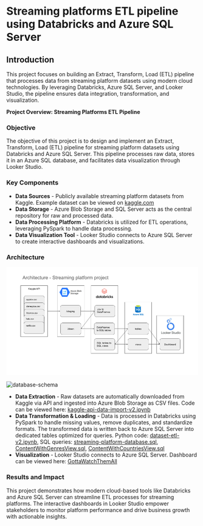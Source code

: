 # Streaming platforms ETL pipeline using Databricks and Azure SQL Server

## Introduction
This project focuses on building an Extract, Transform, Load (ETL) pipeline that processes data from streaming platform datasets using modern cloud technologies. By leveraging Databricks, Azure SQL Server, and Looker Studio, the pipeline ensures  data integration, transformation, and visualization.

**Project Overview: Streaming Platforms ETL Pipeline**

### Objective
The objective of this project is to design and implement an Extract, Transform, Load (ETL) pipeline for streaming platform datasets using Databricks and Azure SQL Server. This pipeline processes raw data, stores it in an Azure SQL database, and facilitates data visualization through Looker Studio.

### Key Components

- **Data Sources** - Publicly available streaming platform datasets from Kaggle. Example dataset can be viewed on [kaggle.com](kaggle.com/datasets/octopusteam/full-apple-tv-dataset)
- **Data Storage** - Azure Blob Storage and SQL Server acts as the central repository for raw and processed data.
- **Data Processing Platform** - Databricks is utilized for ETL operations, leveraging PySpark to handle data processing.
- **Data Visualization Tool** - Looker Studio connects to Azure SQL Server to create interactive dashboards and visualizations.

### Architecture

![project data architecture](streaming-platform-data-architecture.png)

![database-schema](https://github.com/datamannetje/streaming-platforms-databricks-project/blob/main/streaming-platform-database-schema.png)

- **Data Extraction** - Raw datasets are automatically downloaded from Kaggle via API and ingested into Azure Blob Storage as CSV files. Code can be viewed here: [kaggle-api-data-import-v2.ipynb](https://github.com/datamannetje/streaming-platforms-databricks-project/blob/main/kaggle-api-data-import-v2.ipynb)
- **Data Transformation & Loading** - Data is processed in Databricks using PySpark to handle missing values, remove duplicates, and standardize formats. The transformed data is written back to Azure SQL Server into dedicated tables optimized for queries. Python code: [dataset-etl-v2.ipynb](https://github.com/datamannetje/streaming-platforms-databricks-project/blob/main/dataset-etl-v2.ipynb), SQL queries: [streaming-platform-database.sql](https://github.com/datamannetje/streaming-platforms-databricks-project/blob/main/streaming-platform-database.sql), [ContentWithGenresView.sql](https://github.com/datamannetje/streaming-platforms-databricks-project/blob/main/ContentWithGenresView.sql), [ContentWithCountriesView.sql](https://github.com/datamannetje/streaming-platforms-databricks-project/blob/main/ContentWithCountriesView.sql)
- **Visualization** - Looker Studio connects to Azure SQL Server. Dashboard can be viewed here: [GottaWatchThemAll](https://lookerstudio.google.com/reporting/cec21366-93d6-49c1-b44b-13a5a8bf2d55)

### Results and Impact
This project demonstrates how modern cloud-based tools like Databricks and Azure SQL Server can streamline ETL processes for streaming platforms. The interactive dashboards in Looker Studio empower stakeholders to monitor platform performance and drive business growth with actionable insights.

